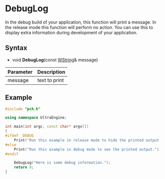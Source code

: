 # DebugLog #
In the debug build of your application, this function will print a message. In the release mode this function will perform no action. You can use this to display extra information during development of your application.

## Syntax ##
- void **DebugLog**(const [WString](WString.md)& message)

| Parameter | Description |
| --- | --- |
| message | text to print |

## Example
```c++
#include "pch.h"

using namespace UltraEngine;

int main(int argc, const char* argv[])
{
#ifdef _DEBUG
    Print("Run this example in release mode to hide the printed output.");
#else
    Print("Run this example in debug mode to see the printed output.");
#endif

    DebugLog("Here is some debug information.");
    return 0;
}
```